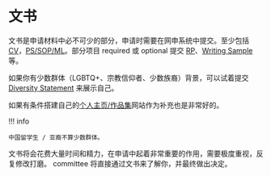 # 文书

文书是申请材料中必不可少的部分，申请时需要在网申系统中提交。至少包括 [CV](cv/)，[PS/SOP/ML](sop/)。部分项目 required 或 optional 提交 [RP](rp)、[Writing Sample](writingsample/) 等。

如果你有少数群体（LGBTQ+、宗教信仰者、少数族裔）背景，可以试着提交 [Diversity Statement](diversity/) 来展示自己。

如果有条件搭建自己的[个人主页/作品集](homepage/)网站作为补充也是非常好的。

!!! info

    中国留学生 / 亚裔不算少数群体。

文书将会花费大量时间和精力，在申请中起着非常重要的作用，需要极度重视，反复修改打磨。 committee 将直接通过文书来了解你，并最终做出决定。
